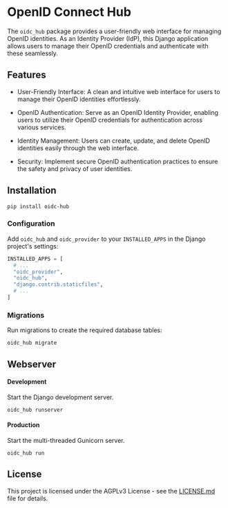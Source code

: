 # OpenID Connect Hub

The `oidc_hub` package provides a user-friendly web interface for managing OpenID identities. As an Identity Provider (IdP), this Django application allows users to manage their OpenID credentials and authenticate with these seamlessly.

## Features

- User-Friendly Interface: A clean and intuitive web interface for users to manage their OpenID identities effortlessly.

- OpenID Authentication: Serve as an OpenID Identity Provider, enabling users to utilize their OpenID credentials for authentication across various services.

- Identity Management: Users can create, update, and delete OpenID identities easily through the web interface.

- Security: Implement secure OpenID authentication practices to ensure the safety and privacy of user identities.

## Installation


```shell
pip install oidc-hub
```

### Configuration

Add `oidc_hub` and `oidc_provider` to your `INSTALLED_APPS` in the Django project's settings:

```python
INSTALLED_APPS = [
  # ...
  "oidc_provider",
  "oidc_hub",
  "django.contrib.staticfiles",
  # ...
]
```

### Migrations

Run migrations to create the required database tables:

```shell
oidc_hub migrate
```

## Webserver

#### Development

Start the Django development server.

```shell
oidc_hub runserver
```

#### Production

Start the multi-threaded Gunicorn server.

```shell
oidc_hub run
```

## License

This project is licensed under the AGPLv3 License - see the [LICENSE.md](LICENSE.md) file for details.
